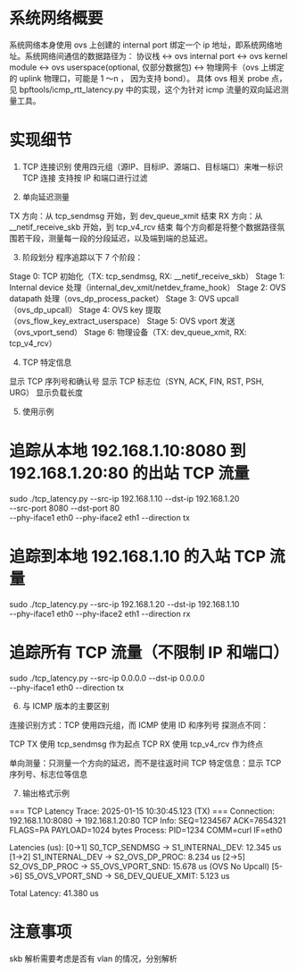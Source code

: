 # 系统网络概要

系统网络本身使用 ovs 上创建的 internal port 绑定一个 ip 地址，即系统网络地址。系统网络间通信的数据路径为：
协议栈 <-> ovs internal port <-> ovs kernel module <-> ovs userspace(optional, 仅部分数据包) <-> 物理网卡（ovs 上绑定的 uplink 物理口，可能是 1 ～n ， 因为支持 bond）。 
具体 ovs 相关 probe 点，见 bpftools/icmp_rtt_latency.py 中的实现，这个为针对 icmp 流量的双向延迟测量工具。

# 实现细节
1. TCP 连接识别
使用四元组（源IP、目标IP、源端口、目标端口）来唯一标识 TCP 连接
支持按 IP 和端口进行过滤

2. 单向延迟测量

TX 方向：从 tcp_sendmsg 开始，到 dev_queue_xmit 结束
RX 方向：从 __netif_receive_skb 开始，到 tcp_v4_rcv 结束
每个方向都是将整个数据路径氛围若干段，测量每一段的分段延迟，以及端到端的总延迟。

3. 阶段划分
程序追踪以下 7 个阶段：

Stage 0: TCP 初始化（TX: tcp_sendmsg, RX: __netif_receive_skb）
Stage 1: Internal device 处理（internal_dev_xmit/netdev_frame_hook）
Stage 2: OVS datapath 处理（ovs_dp_process_packet）
Stage 3: OVS upcall（ovs_dp_upcall）
Stage 4: OVS key 提取（ovs_flow_key_extract_userspace）
Stage 5: OVS vport 发送（ovs_vport_send）
Stage 6: 物理设备（TX: dev_queue_xmit, RX: tcp_v4_rcv）

4. TCP 特定信息

显示 TCP 序列号和确认号
显示 TCP 标志位（SYN, ACK, FIN, RST, PSH, URG）
显示负载长度

5. 使用示例
# 追踪从本地 192.168.1.10:8080 到 192.168.1.20:80 的出站 TCP 流量
sudo ./tcp_latency.py --src-ip 192.168.1.10 --dst-ip 192.168.1.20 \
                      --src-port 8080 --dst-port 80 \
                      --phy-iface1 eth0 --phy-iface2 eth1 --direction tx

# 追踪到本地 192.168.1.10 的入站 TCP 流量
sudo ./tcp_latency.py --src-ip 192.168.1.20 --dst-ip 192.168.1.10 \
                      --phy-iface1 eth0 --phy-iface2 eth1 --direction rx

# 追踪所有 TCP 流量（不限制 IP 和端口）
sudo ./tcp_latency.py --src-ip 0.0.0.0 --dst-ip 0.0.0.0 \
                      --phy-iface1 eth0 --direction tx

6. 与 ICMP 版本的主要区别

连接识别方式：TCP 使用四元组，而 ICMP 使用 ID 和序列号
探测点不同：

TCP TX 使用 tcp_sendmsg 作为起点
TCP RX 使用 tcp_v4_rcv 作为终点

单向测量：只测量一个方向的延迟，而不是往返时间
TCP 特定信息：显示 TCP 序列号、标志位等信息

7. 输出格式示例

=== TCP Latency Trace: 2025-01-15 10:30:45.123 (TX) ===
Connection: 192.168.1.10:8080 -> 192.168.1.20:80
TCP Info: SEQ=1234567 ACK=7654321 FLAGS=PA PAYLOAD=1024 bytes
Process: PID=1234 COMM=curl IF=eth0

Latencies (us):
  [0->1] S0_TCP_SENDMSG -> S1_INTERNAL_DEV: 12.345 us
  [1->2] S1_INTERNAL_DEV -> S2_OVS_DP_PROC: 8.234 us
  [2->5] S2_OVS_DP_PROC -> S5_OVS_VPORT_SND: 15.678 us (OVS No Upcall)
  [5->6] S5_OVS_VPORT_SND -> S6_DEV_QUEUE_XMIT: 5.123 us

Total Latency: 41.380 us


# 注意事项

skb 解析需要考虑是否有 vlan 的情况，分别解析



